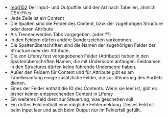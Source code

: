 * [req0152](https://github.com/PolitAktiv/politaktiv-requirements/tree/master/de/requirements/req0152.md)
Der Input- und Outputfile sind der Art nach Tabellen, ähnlich CSV-Files.
 * Jede Zeile ist ein Content
 * Die Spalten sind die Felder des Content, bzw. der zugehörigen Structure oder deren Attribute
 * Als Trenner werden Tabs vorgegeben. (oder ??)
 * In den Feldern dürfen andere Sonderzeichen vorkommen.
 * Die Spaltenüberschriften sind die Namen der zugehörigen Felder der Structure oder der Attribute.
 * Die von Liferay fest vorgegebenen Felder (Attribute) haben in den Spaltenüberschriften Namen, die mit Underscore anfangen. Feldnamen in den Structures dürfen keine führende Underscore haben.
 * Außer den Feldern für Content und für Attribute gibt es am Tabellenanfang einige zusätzliche Felder, die zur Steuerung des Portlets dienen.
 * Eines der Felder enthält die ID des Contents. Wenn sie leer ist, gibt es bisher keinen entsprechenden Content in Liferay
 * Ein weiteres Feld dient zur Steuerung, was geschehen soll
 * Ein drittes Feld enthält eine mögliche Fehlermeldung. Dieses Feld ist beim Input leer und auch beim Output nur im Fehlerfall gefüllt.

